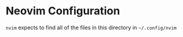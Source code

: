 # Neovim Configuration

`nvim` expects to find all of the files in this directory in `~/.config/nvim`

